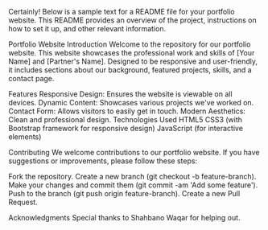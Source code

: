 
Certainly! Below is a sample text for a README file for your portfolio website. This README provides an overview of the project, instructions on how to set it up, and other relevant information.

Portfolio Website
Introduction
Welcome to the repository for our portfolio website. This website showcases the professional work and skills of [Your Name] and [Partner's Name]. Designed to be responsive and user-friendly, it includes sections about our background, featured projects, skills, and a contact page.

Features
Responsive Design: Ensures the website is viewable on all devices.
Dynamic Content: Showcases various projects we've worked on.
Contact Form: Allows visitors to easily get in touch.
Modern Aesthetics: Clean and professional design.
Technologies Used
HTML5
CSS3 (with Bootstrap framework for responsive design)
JavaScript (for interactive elements)

Contributing
We welcome contributions to our portfolio website. If you have suggestions or improvements, please follow these steps:

Fork the repository.
Create a new branch (git checkout -b feature-branch).
Make your changes and commit them (git commit -am 'Add some feature').
Push to the branch (git push origin feature-branch).
Create a new Pull Request.

Acknowledgments
Special thanks to Shahbano Waqar for helping out.
